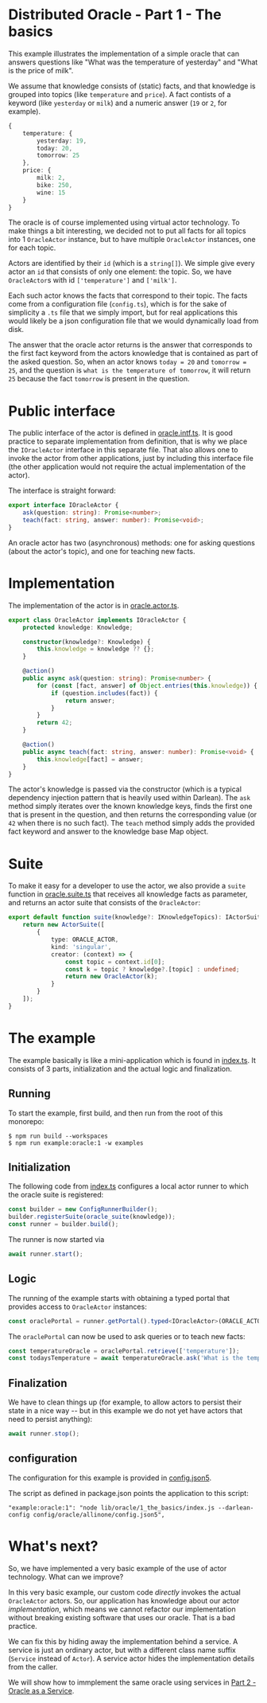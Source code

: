 # Distributed Oracle - Part 1 - The basics

This example illustrates the implementation of a simple oracle that can answers questions like "What was the temperature of yesterday" and "What is the price of milk".

We assume that knowledge consists of (static) facts, and that knowledge is grouped into topics (like `temperature` and `price`). A fact contists of a keyword (like `yesterday` or `milk`) and
a numeric answer (`19` or `2`, for example).

```ts
{
    temperature: {
        yesterday: 19,
        today: 20,
        tomorrow: 25
    },
    price: {
        milk: 2,
        bike: 250,
        wine: 15
    }
}
```

The oracle is of course implemented using virtual actor technology. To make things a bit interesting, we decided not to put all facts for all topics into 1 `OracleActor` instance, but to have
multiple `OracleActor` instances, one for each topic.

Actors are identified by their `id` (which is a `string[]`). We simple give every actor an `id` that consists of only one element: the topic. So, we have `OracleActor`s with id `['temperature']` and
`['milk']`.

Each such actor knows the facts that correspond to their topic. The facts come from a configuration file (`config.ts`), which is for the sake of simplicity a `.ts` file that we simply import, but
for real applications this would likely be a json configuration file that we would dynamically load from disk.

The answer that the oracle actor returns is the answer that corresponds to the first fact keyword from the actors knowledge that is contained as part of the asked question. So, when an actor knows `today = 20` and `tomorrow = 25`, 
and the question is `what is the temperature of tomorrow`, it will return `25` because the fact `tomorrow` is present in the question.

# Public interface

The public interface of the actor is defined in [oracle.intf.ts](oracle.intf.ts). It is good practice to separate implementation from definition, that is why we place the `IOracleActor` interface in this separate file. That
also allows one to invoke the actor from other applications, just by including this interface file (the other application would not require the actual implementation of the actor).

The interface is straight forward:
```ts
export interface IOracleActor {
    ask(question: string): Promise<number>;
    teach(fact: string, answer: number): Promise<void>;
}
```

An oracle actor has two (asynchronous) methods: one for asking questions (about the actor's topic), and one for teaching new facts.

# Implementation

The implementation of the actor is in [oracle.actor.ts](oracle.actor.ts).

```ts
export class OracleActor implements IOracleActor {
    protected knowledge: Knowledge;

    constructor(knowledge?: Knowledge) {
        this.knowledge = knowledge ?? {};
    }

    @action()
    public async ask(question: string): Promise<number> {
        for (const [fact, answer] of Object.entries(this.knowledge)) {
            if (question.includes(fact)) {
                return answer;
            }
        }
        return 42;
    }

    @action()
    public async teach(fact: string, answer: number): Promise<void> {
        this.knowledge[fact] = answer;
    }
}
```

The actor's knowledge is passed via the constructor (which is a typical dependency injection pattern that is heavily used within Darlean). The `ask` method simply
iterates over the known knowledge keys, finds the first one that is present in the question, and then returns the corresponding value (or `42` when there is no such fact). The `teach` method simply adds the provided
fact keyword and answer to the knowledge base Map object.

# Suite

To make it easy for a developer to use the actor, we also provide a `suite` function in [oracle.suite.ts](oracle.suite.ts) that receives all knowledge facts as parameter, and returns an actor suite that consists of the `OracleActor`:
```ts
export default function suite(knowledge?: IKnowledgeTopics): IActorSuite {
    return new ActorSuite([
        {
            type: ORACLE_ACTOR,
            kind: 'singular',
            creator: (context) => {
                const topic = context.id[0];
                const k = topic ? knowledge?.[topic] : undefined;
                return new OracleActor(k);
            }
        }
    ]);
}
```

# The example

The example basically is like a mini-application which is found in [index.ts](index.ts). It consists of 3 parts, initialization and the actual logic and finalization.

## Running

To start the example, first build, and then run from the root of this monorepo:
```
$ npm run build --workspaces
$ npm run example:oracle:1 -w examples
```

## Initialization

The following code from [index.ts](index.ts) configures a local actor runner to which the oracle suite is registered:
```ts
const builder = new ConfigRunnerBuilder();
builder.registerSuite(oracle_suite(knowledge));
const runner = builder.build();
```

The runner is now started via
```ts
await runner.start();
```

## Logic
The running of the example starts with obtaining a typed portal that provides access to `OracleActor` instances:
```ts
const oraclePortal = runner.getPortal().typed<IOracleActor>(ORACLE_ACTOR);
```

The `oraclePortal` can now be used to ask queries or to teach new facts:
```ts
const temperatureOracle = oraclePortal.retrieve(['temperature']);
const todaysTemperature = await temperatureOracle.ask('What is the temperature of today?');
```

## Finalization
We have to clean things up (for example, to allow actors to persist their state in a nice way -- but in this example we do not yet have actors that need to persist anything):
```ts
await runner.stop();
```
## configuration
The configuration for this example is provided in [config.json5](../../config/oracle/allinone/config.json5).

The script as defined in package.json points the application to this script:
```
"example:oracle:1": "node lib/oracle/1_the_basics/index.js --darlean-config config/oracle/allinone/config.json5",
```

# What's next?
So, we have implemented a very basic example of the use of actor technology. What can we improve?

In this very basic example, our custom code *directly* invokes the actual `OracleActor` actors. So, our application has knowledge about our actor *implementation*, which means we cannot
refactor our implementation without breaking existing software that uses our oracle. That is a bad practice.

We can fix this by hiding away the implementation behind a service. A service is just an ordinary actor, but with a different class name suffix (`Service` instead of `Actor`). A service actor hides the implementation 
details from the caller.

We will show how to immplement the same oracle using services in [Part 2 - Oracle as a Service](../2_oracle_as_a_service/).

